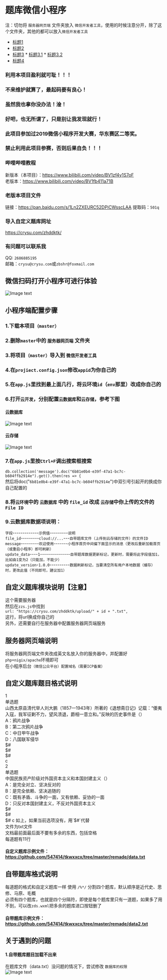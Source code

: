 # 题库微信小程序
注：切勿将 `服务器网页端` 文件夹放入 `微信开发者工具`，使用的时候注意分开，除了这个文件夹，其他的都可以放入`微信开发者工具`
  * [标题1](#标题1)
  * [标题2](#标题2)
  * [标题3](#标题3)
        * [标题3.1](#标题3.1)
        * [标题3.2](#标题3.2)
  * [标题4](#标题4)
### 利用本项目盈利就可耻！！！  
### 不来维护就算了，最起码要有良心！  
### 虽然我也拿你没办法！淦！  
### 好吧，也无所谓了，只是别让我发现就行！
### 此项目参加过2019微信小程序开发大赛，华东赛区二等奖。
### 禁止利用此项目参赛，否则后果自负！！！

### 哔哩哔哩教程
新版本（本项目）：https://www.bilibili.com/video/BV1zf4y1S7oF  
老版本：https://www.bilibili.com/video/BV1fb411a71B  

### 老版本项目文件
链接：https://pan.baidu.com/s/1Ln2ZXEURC52DPiCWsscLAA 提取码：`501q`  

### 导入自定义题库网址
https://crysu.com/zhddktk/

### 有问题可以联系我
QQ: `2686885195`  
邮箱：`crysu@crysu.com`或`zbshr@foxmail.com`  

## 微信扫码打开小程序可进行体验
![Image text](https://raw.githubusercontent.com/547414/tkwxxcx/master/remade/zhddktk.jpg)

## 小程序端配置步骤
### 1.下载本项目`（master）`  
### 2.删除`master`中的 `服务器网页端` 文件夹  
### 3.将项目`（master）`导入到 `微信开发者工具`  
### 4.在`projiect.config.json`修改`appid`为你自己的  
### 5.在`app.js`里找到最上面几行，将云环境`id`（`env`那里）改成你自己的  
### 6.打开`云开发`，分别配置`云数据库`和`云存储`，参考下图  
  
#### 云数据库
![Image text](https://raw.githubusercontent.com/547414/tkwxxcx/master/remade/2.png)
  
#### 云存储
![Image text](https://raw.githubusercontent.com/547414/tkwxxcx/master/remade/1.png)
  
### 7.在`app.js`里按`Ctrl+F`调出搜索框搜索  
`db.collection('message').doc("6b81e0b4-e39f-47a1-bc7c-b604ffb2914e").get().then(res => {`  
然后将doc("`6b81e0b4-e39f-47a1-bc7c-b604ffb2914e`")中双引号引起开的换成你自己配置的  
  
### 8.将`云环境`中的 `云数据库` 中的 `file_id` 改成 `云存储`中你上传的文件的`File ID`  
  
### 9.云数据库数据项说明：  
`字段`-------------`示例值`---------`说明`  
`file_id`---------`cloud://...`---`自带题库文件（上传到云存储的文件）的文件ID`  
`message`---------`欢迎使用`-------`小程序首页中间偏下面显示的消息（更改后重新加载首页（或重启小程序）即可刷新）`  
`update_data`----`1`---------------`自带题库数据更新标记，更新时，需要将此字段值加1，比如由1变为2（只能加，不能少）`  
`update_version`-`1.0.0`----------`数据刷新标记，当要清空所有用户本地数据（缓存）时，更改此值（不同即可，建议加1）`  

## 自定义题库模块说明【注意】
这个需要服务器  
然后在`zzs.js`中找到  
`url: "https://crysu.com/zhddktk/upload/" + id + ".txt",`  
这行，将url换成你自己的  
另外，还需要自行在服务器中配置服务器网页端服务

## 服务器网页端说明
将服务器网页端文件夹改成英文名放入你的服务器中，并配置好`php+nigix/apache`环境即可  
在小程序后台`（微信公众平台）配置域名（需要ICP备案）`  

## 自定义题库题目格式说明
1  
单选题  
山西太原县清代举人刘大鹏（1857—1943年）所著的《退想斋日记》记载：“倭夷入寇，我军征剿不力，望风溃退，爵相一意立和。”反映的历史事件是（）  
A：鸦片战争  
B：第二次鸦片战争  
C：中日甲午战争  
D：八国联军侵华  
$#  
$#  
$#  
c  
2  
单选题  
中国民族资产阶级对外国资本主义和本国封建主义（）  
A：是完全对立、坚决反对的  
B：是完全依赖、坚决追随的  
C：既有矛盾、斗争的一面，又有依赖、妥协的一面  
D：只反对本国封建主义，不反对外国资本主义  
$#  
$#  
$#  
c  
如上，如果当前选项没有，用`$#`代替  
文件为txt文件  
文档最前面最后面不要有多余的东西，包括空格  
每道题有11行  
#### 自定义题库示例文件：https://github.com/547414/tkwxxcx/tree/master/remade/data.txt  
## 自带题库格式说明
每道题的格式和自定义题库一样
使用 `/%*/` 分割四个题库，默认顺序是近代史、思修、马原、毛概  
必须有四个题库，也就是四个分隔符，即使是每个题库里只有一道题，如果多了用不到，可以改`zds.wxml`把多余的题库进口按钮删了  
#### 自带题库示例文件：https://github.com/547414/tkwxxcx/tree/master/remade/data2.txt  
## 关于遇到的问题
#### 1.自带题库题目加载不出来
在题库文件（data.txt）没问题的情况下，尝试修改 `数据库的权限`  
![Image text](https://raw.githubusercontent.com/547414/tkwxxcx/master/remade/3.png)


